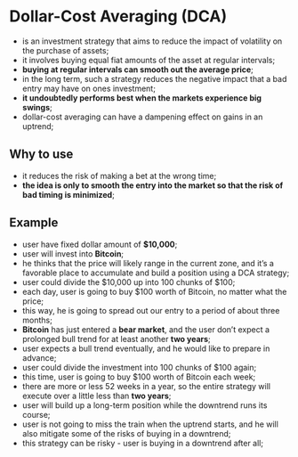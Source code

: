 # Dollar-Cost Averaging (DCA)

- is an investment strategy that aims to reduce the impact of volatility on the purchase of assets;
- it involves buying equal fiat amounts of the asset at regular intervals;
- **buying at regular intervals can smooth out the average price**;
- in the long term, such a strategy reduces the negative impact that a bad entry may have on ones investment;
- **it undoubtedly performs best when the markets experience big swings**;
- dollar-cost averaging can have a dampening effect on gains in an uptrend;

## Why to use

- it reduces the risk of making a bet at the wrong time;
- **the idea is only to smooth the entry into the market so that the risk of bad timing is minimized**;

## Example

- user have fixed dollar amount of **$10,000**;
- user will invest into **Bitcoin**;
- he thinks that the price will likely range in the current zone, and it’s a favorable place to accumulate and build a position using a DCA strategy;
- user could divide the $10,000 up into 100 chunks of $100;
- each day, user is going to buy $100 worth of Bitcoin, no matter what the price;
- this way, he is going to spread out our entry to a period of about three months;
- **Bitcoin** has just entered a **bear market**, and the user don’t expect a prolonged bull trend for at least another **two years**;
- user expects a bull trend eventually, and he would like to prepare in advance;
- user could divide the investment into 100 chunks of $100 again;
- this time, user is going to buy $100 worth of Bitcoin each week;
- there are more or less 52 weeks in a year, so the entire strategy will execute over a little less than **two years**;
- user will build up a long-term position while the downtrend runs its course;
- user is not going to miss the train when the uptrend starts, and he will also mitigate some of the risks of buying in a downtrend;
- this strategy can be risky - user is buying in a downtrend after all;